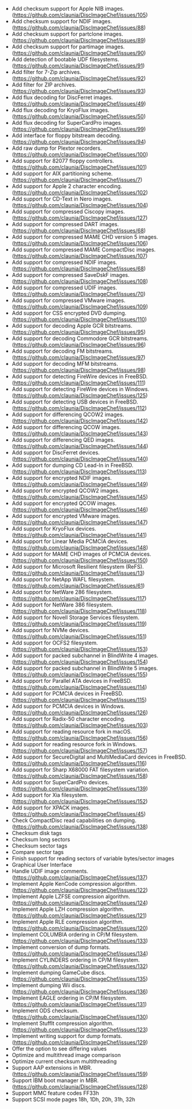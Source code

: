 ﻿* Add checksum support for Apple NIB images. (https://github.com/claunia/DiscImageChef/issues/105)
* Add checksum support for NDIF images. (https://github.com/claunia/DiscImageChef/issues/88)
* Add checksum support for partclone images. (https://github.com/claunia/DiscImageChef/issues/89)
* Add checksum support for partimage images. (https://github.com/claunia/DiscImageChef/issues/90)
* Add detection of bootable UDF filesystems. (https://github.com/claunia/DiscImageChef/issues/91)
* Add filter for 7-Zip archives. (https://github.com/claunia/DiscImageChef/issues/92)
* Add filter for ZIP archives. (https://github.com/claunia/DiscImageChef/issues/93)
* Add flux decoding for DiscFerret images. (https://github.com/claunia/DiscImageChef/issues/49)
* Add flux decoding for KryoFlux images. (https://github.com/claunia/DiscImageChef/issues/50)
* Add flux decoding for SuperCardPro images. (https://github.com/claunia/DiscImageChef/issues/99)
* Add interface for floppy bitstream decoding. (https://github.com/claunia/DiscImageChef/issues/94)
* Add raw dump for Plextor recorders. (https://github.com/claunia/DiscImageChef/issues/100)
* Add support for 82077 floppy controllers. (https://github.com/claunia/DiscImageChef/issues/101)
* Add support for AIX partitioning scheme. (https://github.com/claunia/DiscImageChef/issues/7)
* Add support for Apple 2 character encoding. (https://github.com/claunia/DiscImageChef/issues/102)
* Add support for CD-Text in Nero images. (https://github.com/claunia/DiscImageChef/issues/104)
* Add support for compressed Ciscopy images. (https://github.com/claunia/DiscImageChef/issues/127)
* Add support for compressed DART images. (https://github.com/claunia/DiscImageChef/issues/68)
* Add support for compressed MAME CHD version 5 images. (https://github.com/claunia/DiscImageChef/issues/106)
* Add support for compressed MAME CompactDisc images. (https://github.com/claunia/DiscImageChef/issues/107)
* Add support for compressed NDIF images. (https://github.com/claunia/DiscImageChef/issues/68)
* Add support for compressed SaveDskF images. (https://github.com/claunia/DiscImageChef/issues/108)
* Add support for compressed UDIF images. (https://github.com/claunia/DiscImageChef/issues/70)
* Add support for compressed VMware images. (https://github.com/claunia/DiscImageChef/issues/109)
* Add support for CSS encrypted DVD dumping. (https://github.com/claunia/DiscImageChef/issues/110)
* Add support for decoding Apple GCR bitstreams. (https://github.com/claunia/DiscImageChef/issues/95)
* Add support for decoding Commodore GCR bitstreams. (https://github.com/claunia/DiscImageChef/issues/96)
* Add support for decoding FM bitstreams. (https://github.com/claunia/DiscImageChef/issues/97)
* Add support for decoding MFM bitstreams. (https://github.com/claunia/DiscImageChef/issues/98)
* Add support for detecting FireWire devices in FreeBSD. (https://github.com/claunia/DiscImageChef/issues/111)
* Add support for detecting FireWire devices in Windows. (https://github.com/claunia/DiscImageChef/issues/125)
* Add support for detecting USB devices in FreeBSD. (https://github.com/claunia/DiscImageChef/issues/112)
* Add support for differencing QCOW2 images. (https://github.com/claunia/DiscImageChef/issues/142)
* Add support for differencing QCOW images. (https://github.com/claunia/DiscImageChef/issues/143)
* Add support for differencing QED images. (https://github.com/claunia/DiscImageChef/issues/144)
* Add support for DiscFerret devices. (https://github.com/claunia/DiscImageChef/issues/140)
* Add support for dumping CD Lead-In in FreeBSD. (https://github.com/claunia/DiscImageChef/issues/113)
* Add support for encrypted NDIF images. (https://github.com/claunia/DiscImageChef/issues/149)
* Add support for encrypted QCOW2 images. (https://github.com/claunia/DiscImageChef/issues/145)
* Add support for encrypted QCOW images. (https://github.com/claunia/DiscImageChef/issues/146)
* Add support for encrypted VMware images. (https://github.com/claunia/DiscImageChef/issues/147)
* Add support for KryoFlux devices. (https://github.com/claunia/DiscImageChef/issues/141)
* Add support for Linear Media PCMCIA devices. (https://github.com/claunia/DiscImageChef/issues/148)
* Add support for MAME CHD images of PCMCIA devices. (https://github.com/claunia/DiscImageChef/issues/150)
* Add support for Microsoft Resilient filesystem (ReFS). (https://github.com/claunia/DiscImageChef/issues/13)
* Add support for NetApp WAFL filesystem. (https://github.com/claunia/DiscImageChef/issues/61)
* Add support for NetWare 286 filesystem. (https://github.com/claunia/DiscImageChef/issues/117)
* Add support for NetWare 386 filesystem. (https://github.com/claunia/DiscImageChef/issues/118)
* Add support for Novell Storage Services filesystem. (https://github.com/claunia/DiscImageChef/issues/119)
* Add support for NVMe devices. (https://github.com/claunia/DiscImageChef/issues/151)
* Add support for OCFS2 filesystem. (https://github.com/claunia/DiscImageChef/issues/153)
* Add support for packed subchannel in BlindWrite 4 images. (https://github.com/claunia/DiscImageChef/issues/154)
* Add support for packed subchannel in BlindWrite 5 images. (https://github.com/claunia/DiscImageChef/issues/155)
* Add support for Parallel ATA devices in FreeBSD. (https://github.com/claunia/DiscImageChef/issues/114)
* Add support for PCMCIA devices in FreeBSD. (https://github.com/claunia/DiscImageChef/issues/115)
* Add support for PCMCIA devices in Windows. (https://github.com/claunia/DiscImageChef/issues/126)
* Add support for Radix-50 character encoding. (https://github.com/claunia/DiscImageChef/issues/103)
* Add support for reading resource fork in macOS. (https://github.com/claunia/DiscImageChef/issues/156)
* Add support for reading resource fork in Windows. (https://github.com/claunia/DiscImageChef/issues/157)
* Add support for SecureDigital and MultiMediaCard devices in FreeBSD. (https://github.com/claunia/DiscImageChef/issues/116)
* Add support for Sharp X68000 FAT filesystem variation. (https://github.com/claunia/DiscImageChef/issues/158)
* Add support for SuperCardPro devices. (https://github.com/claunia/DiscImageChef/issues/139)
* Add support for Xia filesystem. (https://github.com/claunia/DiscImageChef/issues/152)
* Add support for XPACK images. (https://github.com/claunia/DiscImageChef/issues/45)
* Check CompactDisc read capabilities on dumping. (https://github.com/claunia/DiscImageChef/issues/138)
* Checksum disk tags
* Checksum long sectors
* Checksum sector tags
* Compare sector tags
* Finish support for reading sectors of variable bytes/sector images
* Graphical User Interface
* Handle UDIF image comments. (https://github.com/claunia/DiscImageChef/issues/137)
* Implement Apple KenCode compression algorithm. (https://github.com/claunia/DiscImageChef/issues/122)
* Implement Apple LZFSE compression algorithm. (https://github.com/claunia/DiscImageChef/issues/124)
* Implement Apple LZH compression algorithm. (https://github.com/claunia/DiscImageChef/issues/121)
* Implement Apple RLE compression algorithm. (https://github.com/claunia/DiscImageChef/issues/120)
* Implement COLUMBIA ordering in CP/M filesystem. (https://github.com/claunia/DiscImageChef/issues/133)
* Implement conversion of dump formats. (https://github.com/claunia/DiscImageChef/issues/134)
* Implement CYLINDERS ordering in CP/M filesystem. (https://github.com/claunia/DiscImageChef/issues/132)
* Implement dumping GameCube discs. (https://github.com/claunia/DiscImageChef/issues/135)
* Implement dumping Wii discs. (https://github.com/claunia/DiscImageChef/issues/136)
* Implement EAGLE ordering in CP/M filesystem. (https://github.com/claunia/DiscImageChef/issues/131)
* Implement ODS checksum. (https://github.com/claunia/DiscImageChef/issues/130)
* Implement StuffIt compression algorithm. (https://github.com/claunia/DiscImageChef/issues/123)
* Implement writing support for dump formats. (https://github.com/claunia/DiscImageChef/issues/129)
* Offer the option to see differing values
* Optimize and multithread image comparison
* Optimize current checksum multithreading
* Support AAP extensions in MBR. (https://github.com/claunia/DiscImageChef/issues/159)
* Support IBM boot manager in MBR. (https://github.com/claunia/DiscImageChef/issues/128)
* Support MMC feature codes FF33h
* Support SCSI mode pages 18h, 1Dh, 20h, 31h, 32h